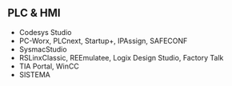 ## PLC & HMI

- Codesys Studio
- PC-Worx, PLCnext, Startup+, IPAssign, SAFECONF
- SysmacStudio
- RSLinxClassic, REEmulatee, Logix Design Studio, Factory Talk
- TIA Portal, WinCC
- SISTEMA

